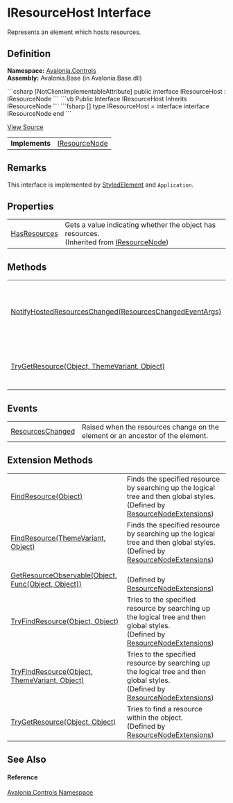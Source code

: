 # IResourceHost Interface


Represents an element which hosts resources.



## Definition
**Namespace:** <a href="N_Avalonia_Controls">Avalonia.Controls</a>  
**Assembly:** Avalonia.Base (in Avalonia.Base.dll)

<Tabs groupId="api-code-preview">
<TabItem value="csharp" label="C#">
```csharp
[NotClientImplementableAttribute]
public interface IResourceHost : IResourceNode
```
</TabItem>
<TabItem value="vb" label="VB">
```vb
<NotClientImplementableAttribute>
Public Interface IResourceHost
	Inherits IResourceNode
```
</TabItem>
<TabItem value="fsharp" label="F#">
```fsharp
[<NotClientImplementableAttribute>]
type IResourceHost = 
    interface
        interface IResourceNode
    end
```
</TabItem>
</Tabs>



<a href="https://github.com/AvaloniaUI/Avalonia/tree/master/src/Avalonia.Base/Controls/IResourceHost.cs" title="View the source code">View Source</a>

<table>
<tr><td><strong>Implements</strong></td><td><a href="T_Avalonia_Controls_IResourceNode">IResourceNode</a></td></tr>
</table>



## Remarks
This interface is implemented by <a href="T_Avalonia_StyledElement">StyledElement</a> and `Application`.

## Properties
<table>
<tr>
<td><a href="P_Avalonia_Controls_IResourceNode_HasResources">HasResources</a></td>
<td>Gets a value indicating whether the object has resources.<br />(Inherited from <a href="T_Avalonia_Controls_IResourceNode">IResourceNode</a>)</td>
</tr>
</table>

## Methods
<table>
<tr>
<td><a href="M_Avalonia_Controls_IResourceHost_NotifyHostedResourcesChanged">NotifyHostedResourcesChanged(ResourcesChangedEventArgs)</a></td>
<td>Notifies the resource host that one or more of its hosted resources has changed.</td>
</tr>
<tr>
<td><a href="M_Avalonia_Controls_IResourceNode_TryGetResource">TryGetResource(Object, ThemeVariant, Object)</a></td>
<td>Tries to find a resource within the object.<br />(Inherited from <a href="T_Avalonia_Controls_IResourceNode">IResourceNode</a>)</td>
</tr>
</table>

## Events
<table>
<tr>
<td><a href="E_Avalonia_Controls_IResourceHost_ResourcesChanged">ResourcesChanged</a></td>
<td>Raised when the resources change on the element or an ancestor of the element.</td>
</tr>
</table>

## Extension Methods
<table>
<tr>
<td><a href="M_Avalonia_Controls_ResourceNodeExtensions_FindResource_1">FindResource(Object)</a></td>
<td>Finds the specified resource by searching up the logical tree and then global styles.<br />(Defined by <a href="T_Avalonia_Controls_ResourceNodeExtensions">ResourceNodeExtensions</a>)</td>
</tr>
<tr>
<td><a href="M_Avalonia_Controls_ResourceNodeExtensions_FindResource">FindResource(ThemeVariant, Object)</a></td>
<td>Finds the specified resource by searching up the logical tree and then global styles.<br />(Defined by <a href="T_Avalonia_Controls_ResourceNodeExtensions">ResourceNodeExtensions</a>)</td>
</tr>
<tr>
<td><a href="M_Avalonia_Controls_ResourceNodeExtensions_GetResourceObservable">GetResourceObservable(Object, Func(Object, Object))</a></td>
<td><br />(Defined by <a href="T_Avalonia_Controls_ResourceNodeExtensions">ResourceNodeExtensions</a>)</td>
</tr>
<tr>
<td><a href="M_Avalonia_Controls_ResourceNodeExtensions_TryFindResource_1">TryFindResource(Object, Object)</a></td>
<td>Tries to the specified resource by searching up the logical tree and then global styles.<br />(Defined by <a href="T_Avalonia_Controls_ResourceNodeExtensions">ResourceNodeExtensions</a>)</td>
</tr>
<tr>
<td><a href="M_Avalonia_Controls_ResourceNodeExtensions_TryFindResource">TryFindResource(Object, ThemeVariant, Object)</a></td>
<td>Tries to the specified resource by searching up the logical tree and then global styles.<br />(Defined by <a href="T_Avalonia_Controls_ResourceNodeExtensions">ResourceNodeExtensions</a>)</td>
</tr>
<tr>
<td><a href="M_Avalonia_Controls_ResourceNodeExtensions_TryGetResource">TryGetResource(Object, Object)</a></td>
<td>Tries to find a resource within the object.<br />(Defined by <a href="T_Avalonia_Controls_ResourceNodeExtensions">ResourceNodeExtensions</a>)</td>
</tr>
</table>

## See Also


#### Reference
<a href="N_Avalonia_Controls">Avalonia.Controls Namespace</a>  

